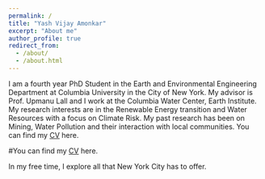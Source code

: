 ```yaml
---
permalink: /
title: "Yash Vijay Amonkar"
excerpt: "About me"
author_profile: true
redirect_from: 
  - /about/
  - /about.html
---
```


I am a fourth year PhD Student in the Earth and Environmental Engineering Department at Columbia University in the City of New York. 
My advisor is Prof. Upmanu Lall and I work at the Columbia Water Center, Earth Institute.
My research interests are in the Renewable Energy transition and Water Resources with a focus on Climate Risk. 
My past research has been on Mining, Water Pollution and their interaction with local communities. 
You can find my <a href="yashamonkar.github.io/files/Academic_CV.pdf" target="_blank">CV</a>  here. 

#You can find my <a href="https://github.com/yashamonkar/yashamonkar.github.io/blob/master/files/Academic_CV.pdf">CV</a>  here. 


In my free time, I explore all that New York City has to offer.  
